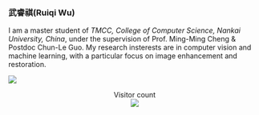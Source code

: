 ### 武睿祺(Ruiqi Wu)
I am a master student of _TMCC, College of Computer Science, Nankai University, China_, under the supervision of Prof. Ming-Ming Cheng & Postdoc Chun-Le Guo. My research insterests are in computer vision and machine learning, with a particular focus on image enhancement and restoration.

<div aligh="center">
<img align="center" src="https://github-readme-stats.vercel.app/api?username=RQ-Wu&include_all_commits=true&show_icons=true&hide=issues&count_private=true" />
</div>
<p align="center"> 
  Visitor count<br>
  <img src="https://profile-counter.glitch.me/RQ-Wu/count.svg" />
</p>
